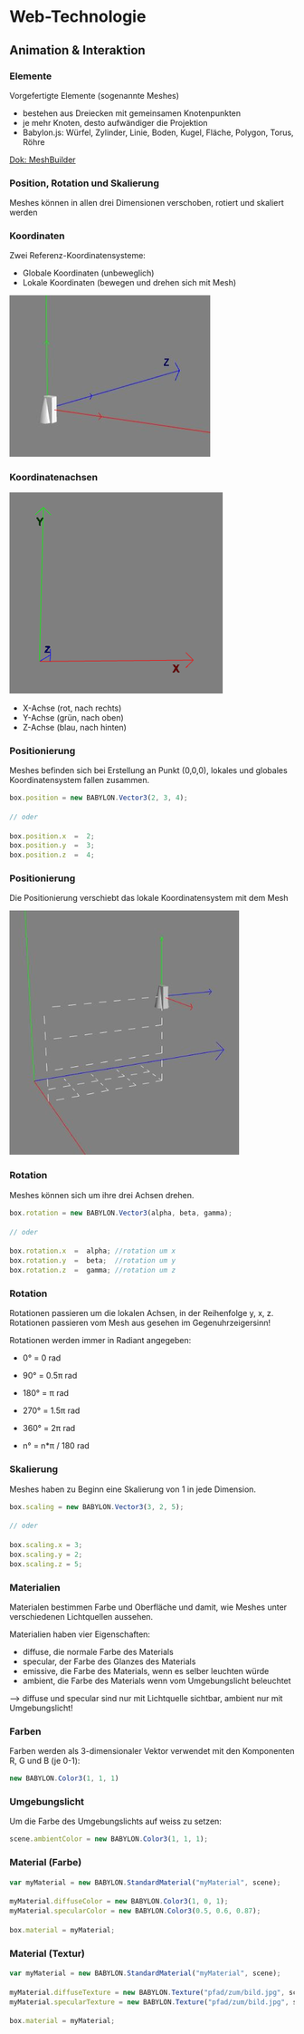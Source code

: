 # Web-Technologie

## Animation & Interaktion



### Elemente

Vorgefertigte Elemente (sogenannte Meshes)

* bestehen aus Dreiecken mit gemeinsamen Knotenpunkten
* je mehr Knoten, desto aufwändiger die Projektion
* Babylon.js: Würfel, Zylinder, Linie, Boden, Kugel, Fläche, Polygon, Torus, Röhre

[Dok: MeshBuilder](http://doc.babylonjs.com/api/classes/babylon.meshbuilder)



### Position, Rotation und Skalierung

Meshes können in allen drei Dimensionen verschoben, rotiert und skaliert werden



### Koordinaten

Zwei Referenz-Koordinatensysteme:

* Globale Koordinaten (unbeweglich)
* Lokale Koordinaten (bewegen und drehen sich mit Mesh)

![](images/b_coordinates1.jpg)



### Koordinatenachsen

![](images/b_coordinates2.png)

* X-Achse (rot, nach rechts)
* Y-Achse (grün, nach oben)
* Z-Achse (blau, nach hinten)



### Positionierung

Meshes befinden sich bei Erstellung an Punkt (0,0,0), lokales und globales Koordinatensystem fallen zusammen.

```js
box.position = new BABYLON.Vector3(2, 3, 4);

// oder

box.position.x  =  2;
box.position.y  =  3;
box.position.z  =  4;
```



### Positionierung

Die Positionierung verschiebt das lokale Koordinatensystem mit dem Mesh

![](images/b_coordinates3.jpg)



### Rotation

Meshes können sich um ihre drei Achsen drehen.

```js
box.rotation = new BABYLON.Vector3(alpha, beta, gamma);

// oder

box.rotation.x  =  alpha; //rotation um x
box.rotation.y  =  beta;  //rotation um y
box.rotation.z  =  gamma; //rotation um z
```



### Rotation

Rotationen passieren um die lokalen Achsen, in der Reihenfolge y, x, z. Rotationen passieren vom Mesh aus gesehen im Gegenuhrzeigersinn!

Rotationen werden immer in Radiant angegeben:

* 0° = 0 rad
* 90° = 0.5π rad
* 180° = π rad
* 270° = 1.5π rad
* 360° = 2π rad

* n° = n*π / 180 rad



### Skalierung

Meshes haben zu Beginn eine Skalierung von 1 in jede Dimension.

```js
box.scaling = new BABYLON.Vector3(3, 2, 5);

// oder

box.scaling.x = 3;
box.scaling.y = 2;
box.scaling.z = 5;
```



### Materialien

Materialen bestimmen Farbe und Oberfläche und damit, wie Meshes unter verschiedenen Lichtquellen aussehen.




Materialien haben vier Eigenschaften:

* diffuse, die normale Farbe des Materials
* specular, der Farbe des Glanzes des Materials
* emissive, die Farbe des Materials, wenn es selber leuchten würde
* ambient, die Farbe des Materials wenn vom Umgebungslicht beleuchtet

--> diffuse und specular sind nur mit Lichtquelle sichtbar, ambient nur mit Umgebungslicht!



### Farben

Farben werden als 3-dimensionaler Vektor verwendet mit den Komponenten R, G und B (je 0-1):

```js
new BABYLON.Color3(1, 1, 1)
```



### Umgebungslicht

Um die Farbe des Umgebungslichts auf weiss zu setzen:

```js
scene.ambientColor = new BABYLON.Color3(1, 1, 1);
```



### Material (Farbe)

```js
var myMaterial = new BABYLON.StandardMaterial("myMaterial", scene);

myMaterial.diffuseColor = new BABYLON.Color3(1, 0, 1);
myMaterial.specularColor = new BABYLON.Color3(0.5, 0.6, 0.87);

box.material = myMaterial;
```



### Material (Textur)

```js
var myMaterial = new BABYLON.StandardMaterial("myMaterial", scene);

myMaterial.diffuseTexture = new BABYLON.Texture("pfad/zum/bild.jpg", scene);
myMaterial.specularTexture = new BABYLON.Texture("pfad/zum/bild.jpg", scene);

box.material = myMaterial;
```
